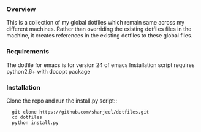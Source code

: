 ### Overview

This is a collection of my global dotfiles which remain same across my different machines. Rather than overriding the existing dotfiles files in the machine, it creates references in the existing dotfiles to these global files.

### Requirements

The dotfile for emacs is for version 24 of emacs
Installation script requires python2.6+ with docopt package

### Installation

Clone the repo and run the install.py script::

      git clone https://github.com/sharjeel/dotfiles.git
      cd dotfiles
      python install.py
